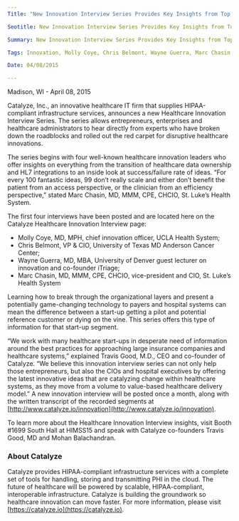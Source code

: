 ```yaml
---
Title: "New Innovation Interview Series Provides Key Insights from Top Healthcare Innovation Experts"

Seotitle: New Innovation Interview Series Provides Key Insights from Top Healthcare Innovation Experts

Summary: New Innovation Interview Series Provides Key Insights from Top Healthcare Innovation Experts

Tags: Innovation, Molly Coye, Chris Belmont, Wayne Guerra, Marc Chasin

Date: 04/08/2015

---
```

Madison, WI - April 08, 2015

Catalyze, Inc., an innovative healthcare IT firm that supplies HIPAA-compliant infrastructure services, announces a new Healthcare Innovation Interview Series. The series allows entrepreneurs, enterprises and healthcare administrators to hear directly from experts who have broken down the roadblocks and rolled out the red carpet for disruptive healthcare innovations.

The series begins with four well-known healthcare innovation leaders who offer insights on everything from the transition of healthcare data ownership and HL7 integrations to an inside look at success/failure rate of ideas. “For every 100 fantastic ideas, 99 don’t really scale and either don’t benefit the patient from an access perspective, or the clinician from an efficiency perspective,” stated Marc Chasin, MD, MMM, CPE, CHCIO, St. Luke’s Health System.

The first four interviews have been posted and are located here on the Catalyze Healthcare Innovation Interview page: 

* Molly Coye, MD, MPH, chief innovation officer, UCLA Health System;
* Chris Belmont, VP & CIO, University of Texas MD Anderson Cancer Center;
* Wayne Guerra, MD, MBA, University of Denver guest lecturer on innovation and co-founder iTriage;
* Marc Chasin, MD, MMM, CPE, CHCIO, vice-president and CIO, St. Luke’s Health System

Learning how to break through the organizational layers and present a potentially game-changing technology to payers and hospital systems can mean the difference between a start-up getting a pilot and potential reference customer or dying on the vine. This series offers this type of information for that start-up segment.

“We work with many healthcare start-ups in desperate need of information around the best practices for approaching large insurance companies and healthcare systems,” explained Travis Good, M.D., CEO and co-founder of Catalyze. “We believe this innovation interview series can not only help those entrepreneurs, but also the CIOs and hospital executives by offering the latest innovative ideas that are catalyzing change within healthcare systems, as they move from a volume to value-based healthcare delivery model.”
A new innovation interview will be posted once a month, along with the written transcript of the recorded segments at [http://www.catalyze.io/innovation](http://www.catalyze.io/innovation).

To learn more about the Healthcare Innovation Interview insights, visit Booth #1699 South Hall at HIMSS15 and speak with Catalyze co-founders Travis Good, MD and Mohan Balachandran.

### About Catalyze

Catalyze provides HIPAA-compliant infrastructure services with a complete set of tools for handling, storing and transmitting PHI in the cloud. The future of healthcare will be powered by scalable, HIPAA-compliant, interoperable infrastructure. Catalyze is building the groundwork so healthcare innovation can move faster. For more information, please visit [https://catalyze.io](https://catalyze.io).